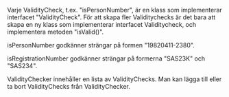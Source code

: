 Varje ValidityCheck, t.ex. "isPersonNumber",  är en klass som implementerar interfacet "ValidityCheck". För att skapa fler Validitychecks är det bara att skapa en ny klass som implementerar interfacet Validitycheck, och implementera metoden "isValid()".

isPersonNumber godkänner strängar på formen "19820411-2380".

isRegistrationNumber godkänner strängar på formerna "SAS23K" och "SAS234".

ValidityChecker innehåller en lista av ValidityChecks. Man kan lägga till eller ta bort ValidityChecks från ValidityChecker.